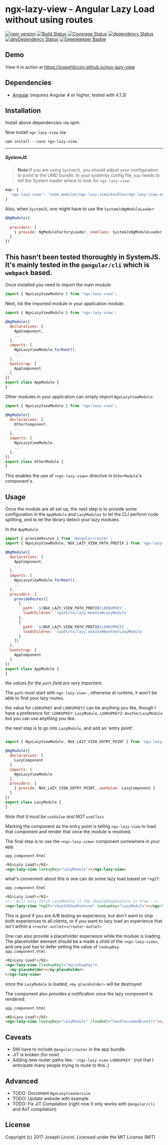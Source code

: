 # ngx-lazy-view - Angular Lazy Load without using routes

[![npm version](https://badge.fury.io/js/ngx-lazy-view.svg)](https://badge.fury.io/js/ngx-lazy-view)
[![Build Status](https://travis-ci.org/josephliccini/ngx-lazy-view.svg?branch=master)](https://travis-ci.org/josephliccini/ngx-lazy-view)
[![Coverage Status](https://coveralls.io/repos/github/josephliccini/ngx-lazy-view/badge.svg?branch=master)](https://coveralls.io/github/josephliccini/ngx-lazy-view?branch=master)
[![dependency Status](https://david-dm.org/josephliccini/ngx-lazy-view/status.svg)](https://david-dm.org/josephliccini/ngx-lazy-view)
[![devDependency Status](https://david-dm.org/josephliccini/ngx-lazy-view/dev-status.svg?branch=master)](https://david-dm.org/josephliccini/ngx-lazy-view#info=devDependencies)
[![Greenkeeper Badge](https://badges.greenkeeper.io/josephliccini/ngx-lazy-view.svg)](https://greenkeeper.io/)

## Demo

View it in action at https://josephliccini.github.io/ngx-lazy-view

## Dependencies
* [Angular](https://angular.io) (*requires* Angular 4 or higher, tested with 4.1.3)

## Installation
Install above dependencies via *npm*. 

Now install `ngx-lazy-view` via:
```shell
npm install --save ngx-lazy-view
```

---
##### SystemJS
>**Note**:If you are using `SystemJS`, you should adjust your configuration to point to the UMD bundle.
In your systemjs config file, `map` needs to tell the System loader where to look for `ngx-lazy-view`:
```js
map: {
  'ngx-lazy-view': 'node_modules/ngx-lazy-view/bundles/ngx-lazy-view.umd.js',
}
```

Also, when `SystemJS`, one might have to use the `SystemJsNgModuleLoader`:
```js
@NgModule({
  ...
  providers: [
    { provide: NgModuleFactoryLoader, useClass: SystemJsNgModuleLoader }
  ]
})

```

This hasn't been tested thoroughly in SystemJS.  It's mainly tested in the `@angular/cli` which is `webpack` based.
---

Once installed you need to import the main module:
```js
import { NgxLazyViewModule } from 'ngx-lazy-view';
```
Next, list the imported module in your application module:
```js
import { NgxLazyViewModule } from 'ngx-lazy-view';

@NgModule({
  declarations: [
    AppComponent, 
    ...
  ],
  imports: [
    NgxLazyViewModule.forRoot(), 
    ...
  ],  
  bootstrap: [
    AppComponent
  ]
})
export class AppModule {
}
```

Other modules in your application can simply import ` NgxLazyViewModule `:

```js
import { NgxLazyViewModule } from 'ngx-lazy-view';

@NgModule({
  declarations: [
    OtherComponent, 
    ...
  ],
  imports: [
    NgxLazyViewModule, 
    ...
  ], 
})
export class OtherModule {
}
```
This enables the use of `<ngx-lazy-view>` directive in `OtherModule`'s component's.

## Usage

Once the module are all set up, the next step is to provide some configuration in the `AppModule` and `LazyModules` to let the CLI perform code splitting, and to let the library detect your lazy modules.

In the `AppModule`
```js
import { provideRoutes } from '@angular/router';
import { NgxLazyViewModule, NGX_LAZY_VIEW_PATH_PREFIX } from 'ngx-lazy-view';

@NgModule({
  declarations: [
    AppComponent, 
    ...
  ],
  imports: [
    NgxLazyViewModule.forRoot(), 
    ...
  ],  
  providers: [
    provideRoutes([
      {
        path: `${NGX_LAZY_VIEW_PATH_PREFIX}LOOKUPKEY`,
        loadChildren: '/path/to/lazy.module#LazyModule'
      },
      {
        path: `${NGX_LAZY_VIEW_PATH_PREFIX}LOOKUPKEY2`,
        loadChildren: '/path/to/lazy.module#AnotherLazyModule'
      }
    ])
  ],
  bootstrap: [
    AppComponent
  ]
})
export class AppModule {
}
```

*the values for the `path` field are _very_ important.*

The `path` _must_ start with `ngx-lazy-view-`, otherwise at runtime, it won't be able to find your lazy routes.

the value for `LOOKUPKEY` and `LOOKUPKEY2` can be anything you like, though I have a preference for:
`LOOKUPKEY`: `LazyModule`,
`LOOKUPKEY2`: `AnotherLazyModule`
but you can use anything you like.

the next step is to go into `LazyModule`, and add an 'entry point'.

```js

import { NgxLazyViewModule, NGX_LAZY_VIEW_ENTRY_POINT } from 'ngx-lazy-view';

@NgModule({
  declarations: [
    LazyComponent
  ],
  imports: [
    NgxLazyViewModule
  ],  
  providers: [
    { provide: NGX_LAZY_VIEW_ENTRY_POINT, useValue: LazyComponent }
  ]
})
export class LazyModule {
}
```
*Note that it must be `useValue` and NOT `useClass`*

Marking the component as the entry point is telling `ngx-lazy-view` to load that component and render that once the module is resolved.

The final step is to use the `<ngx-lazy-view>` component somewhere in your app.

`app.component.html`
```html
<h1>Lazy Load!</h1>
<ngx-lazy-view lookupKey="LazyModule"></ngx-lazy-view>
```

what's convenient about this is one can do some lazy load based on `*ngIf`:

`app.component.html`
```html
<h1>Lazy Load!</h1>
<!-- Will only fetch LazyModule if the shouldShowFeature is true -->
<ngx-lazy-view *ngIf="shouldShowFeature" lookupKey="LazyModule"></ngx-lazy-view>
```

This is good if you are A/B testing an experience, but don't want to ship both experiences to all clients, or if you want to lazy load an experience that isn't within a `<router-outlet></router-outlet>`

One can also provide a placeholder experience while the module is loading.  The placeholder element should be a made a child of the `<ngx-lazy-view>`, and one just has to defer setting the value of `lookupKey`.  
`app.component.html`
```html
<h1>Lazy Load!</h1>
<ngx-lazy-view [lookupKey]="myLookupKey">
  <my-placeholder></my-placeholder>
</ngx-lazy-view>
```

once the `LazyModule` is loaded, `<my-placeholder>` will be destroyed

The component also provides a notification once the lazy component is rendered:

`app.component.html`
```html
<H1>Lazy Load!</h1>
<ngx-lazy-view lookupKey="LazyModule" (loaded)="handleLoadedEvent()"></ngx-lazy-view>
```

## Caveats
- Still have to include `@angular/router` in the app bundle.
- JiT is broken (for now)
- Adding new router paths like: `'/ngx-lazy-view-LOOKUPKEY'` (not that I anticipate many people trying to route to this..)

## Advanced

- TODO: Document `NgxLazyViewService`
- TODO: Update website with example
- TODO: Fix JiT Compilation (right now it only works with `@angular/cli` and AoT compilation)

## License

Copyright (c) 2017 Joseph Liccini. Licensed under the MIT License (MIT)

